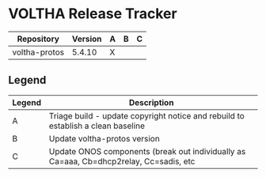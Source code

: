 VOLTHA Release Tracker
======================

| Repository | Version | A | B | C |
| ---------- | --------| - | - | - |
| voltha-protos | 5.4.10 | X | | |
 
Legend
------
  
| Legend | Description |
| ------ | ----------- |
| A      | Triage build - update copyright notice and rebuild to establish a clean baseline |
| B      | Update voltha-protos version |
| C      | Update ONOS components (break out individually as Ca=aaa, Cb=dhcp2relay, Cc=sadis, etc |

